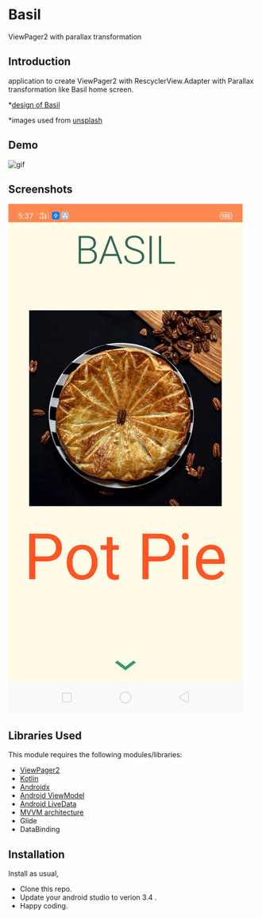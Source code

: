 # Basil
ViewPager2 with parallax transformation 

Introduction
------------
application to create ViewPager2 with RescyclerView.Adapter with Parallax transformation like Basil home screen.

*[design of Basil](https://material.io/design/material-studies/basil.html#about-basil)

*images used from [unsplash](https://unsplash.com)


Demo
------------
![gif](screenshots/homeDemo.gif)


Screenshots
-----------

![Home screen](screenshots/device-2019-06-15-173854.png "Recipe")




## Libraries Used

This module requires the following modules/libraries:

* [ViewPager2](https://developer.android.com/jetpack/androidx/releases/viewpager2)
* [Kotlin](https://kotlinlang.org)
* [Androidx](https://developer.android.com/jetpack/androidx)
* [Android ViewModel](https://developer.android.com/topic/libraries/architecture/viewmodel)
* [Android LiveData](https://developer.android.com/topic/libraries/architecture/livedata)
* [MVVM architecture](https://developer.android.com/jetpack/docs/guide)
* Glide
* DataBinding



## Installation

Install as usual,
* Clone this repo.
* Update your android studio to verion 3.4 .
* Happy coding.

